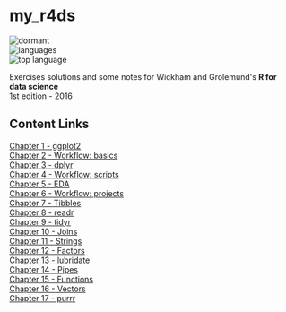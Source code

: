 # my_r4ds  

![dormant](https://img.shields.io/badge/lifecycle-dormant-blue.svg)  
![languages](https://img.shields.io/github/languages/count/daczarne/my_r4ds)   
![top language](https://img.shields.io/github/languages/top/daczarne/my_r4ds)   

Exercises solutions and some notes for Wickham and Grolemund's **R for data science**  
1st edition - 2016  

## Content Links
[Chapter 1 - ggplot2](https://github.com/daczarne/my_r4ds/blob/master/01_ggplot2.R)  
[Chapter 2 - Workflow: basics](https://github.com/daczarne/my_r4ds/blob/master/02_workflow_basics.R)  
[Chapter 3 - dplyr](https://github.com/daczarne/my_r4ds/blob/master/03_dplyr.R)  
[Chapter 4 - Workflow: scripts](https://github.com/daczarne/my_r4ds/blob/master/04_workflow_scripts.R)  
[Chapter 5 - EDA](https://github.com/daczarne/my_r4ds/blob/master/05_eda.R)  
[Chapter 6 - Workflow: projects]()  
[Chapter 7 - Tibbles](https://github.com/daczarne/my_r4ds/blob/master/07_tibbles.R)  
[Chapter 8 - readr](https://github.com/daczarne/my_r4ds/blob/master/08_readr.R)  
[Chapter 9 - tidyr](https://github.com/daczarne/my_r4ds/blob/master/09_tidyr.R)  
[Chapter 10 - Joins](https://github.com/daczarne/my_r4ds/blob/master/10_joins.R)  
[Chapter 11 - Strings](https://github.com/daczarne/my_r4ds/blob/master/11_strings.R)  
[Chapter 12 - Factors](https://github.com/daczarne/my_r4ds/blob/master/12_factors.Rmd)  
[Chapter 13 - lubridate](https://github.com/daczarne/my_r4ds/blob/master/13_lubridate.R)  
[Chapter 14 - Pipes](https://github.com/daczarne/my_r4ds/blob/master/14_pipes.R)  
[Chapter 15 - Functions](https://github.com/daczarne/my_r4ds/blob/master/15_functions.R)  
[Chapter 16 - Vectors](https://github.com/daczarne/my_r4ds/blob/master/16_vectors.R)  
[Chapter 17 - purrr](https://github.com/daczarne/my_r4ds/blob/master/17_purrr.R)  
